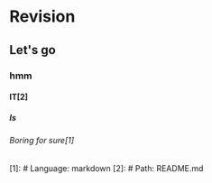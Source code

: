 # Revision
## Let's go
### hmm
#### IT[2]
##### Is

###### Boring for sure[1]

[1]: # Language: markdown
[2]: # Path: README.md
